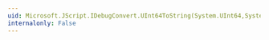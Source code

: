 ```yaml
---
uid: Microsoft.JScript.IDebugConvert.UInt64ToString(System.UInt64,System.Int32)
internalonly: False
---
```

